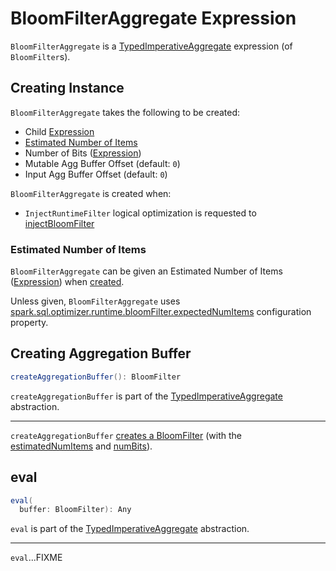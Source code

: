 # BloomFilterAggregate Expression

`BloomFilterAggregate` is a [TypedImperativeAggregate](TypedImperativeAggregate.md) expression (of `BloomFilter`s).

## Creating Instance

`BloomFilterAggregate` takes the following to be created:

* <span id="child"> Child [Expression](Expression.md)
* [Estimated Number of Items](#estimatedNumItemsExpression)
* <span id="numBitsExpression"> Number of Bits ([Expression](Expression.md))
* <span id="mutableAggBufferOffset"> Mutable Agg Buffer Offset (default: `0`)
* <span id="inputAggBufferOffset"> Input Agg Buffer Offset (default: `0`)

`BloomFilterAggregate` is created when:

* `InjectRuntimeFilter` logical optimization is requested to [injectBloomFilter](../logical-optimizations/InjectRuntimeFilter.md#injectBloomFilter)

### <span id="estimatedNumItemsExpression"> Estimated Number of Items

`BloomFilterAggregate` can be given an Estimated Number of Items ([Expression](Expression.md)) when [created](#creating-instance).

Unless given, `BloomFilterAggregate` uses [spark.sql.optimizer.runtime.bloomFilter.expectedNumItems](../configuration-properties.md#spark.sql.optimizer.runtime.bloomFilter.expectedNumItems) configuration property.

## <span id="createAggregationBuffer"> Creating Aggregation Buffer

```scala
createAggregationBuffer(): BloomFilter
```

`createAggregationBuffer` is part of the [TypedImperativeAggregate](TypedImperativeAggregate.md#createAggregationBuffer) abstraction.

---

`createAggregationBuffer` [creates a BloomFilter](../BloomFilter.md#create) (with the [estimatedNumItems](#estimatedNumItems) and [numBits](#numBits)).

## <span id="eval"> eval

```scala
eval(
  buffer: BloomFilter): Any
```

`eval` is part of the [TypedImperativeAggregate](TypedImperativeAggregate.md#eval) abstraction.

---

`eval`...FIXME
